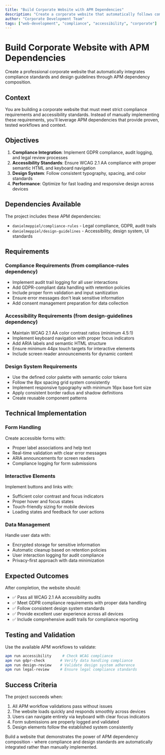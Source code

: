 ```yaml
---
title: "Build Corporate Website with APM Dependencies"
description: "Create a corporate website that automatically follows compliance and design standards through APM package composition"
author: "Corporate Development Team"
tags: ["web-development", "compliance", "accessibility", "corporate"]
---
```


# Build Corporate Website with APM Dependencies

Create a professional corporate website that automatically integrates compliance standards and design guidelines through APM dependency composition.

## Context

You are building a corporate website that must meet strict compliance requirements and accessibility standards. Instead of manually implementing these requirements, you'll leverage APM dependencies that provide proven, tested workflows and context.

## Objectives

1. **Compliance Integration**: Implement GDPR compliance, audit logging, and legal review processes
2. **Accessibility Standards**: Ensure WCAG 2.1 AA compliance with proper semantic HTML and keyboard navigation  
3. **Design System**: Follow consistent typography, spacing, and color standards
4. **Performance**: Optimize for fast loading and responsive design across devices

## Dependencies Available

The project includes these APM dependencies:
- `danielmeppiel/compliance-rules` - Legal compliance, GDPR, audit trails
- `danielmeppiel/design-guidelines` - Accessibility, design system, UI standards

## Requirements

### Compliance Requirements (from compliance-rules dependency)
- Implement audit trail logging for all user interactions
- Add GDPR-compliant data handling with retention policies
- Include proper form validation and input sanitization
- Ensure error messages don't leak sensitive information
- Add consent management preparation for data collection

### Accessibility Requirements (from design-guidelines dependency)  
- Maintain WCAG 2.1 AA color contrast ratios (minimum 4.5:1)
- Implement keyboard navigation with proper focus indicators
- Add ARIA labels and semantic HTML structure
- Ensure minimum 44px touch targets for interactive elements
- Include screen reader announcements for dynamic content

### Design System Requirements
- Use the defined color palette with semantic color tokens
- Follow the 8px spacing grid system consistently
- Implement responsive typography with minimum 16px base font size
- Apply consistent border radius and shadow definitions
- Create reusable component patterns

## Technical Implementation

### Form Handling
Create accessible forms with:
- Proper label associations and help text
- Real-time validation with clear error messages
- ARIA announcements for screen readers
- Compliance logging for form submissions

### Interactive Elements
Implement buttons and links with:
- Sufficient color contrast and focus indicators
- Proper hover and focus states
- Touch-friendly sizing for mobile devices
- Loading states and feedback for user actions

### Data Management
Handle user data with:
- Encrypted storage for sensitive information
- Automatic cleanup based on retention policies
- User interaction logging for audit compliance
- Privacy-first approach with data minimization

## Expected Outcomes

After completion, the website should:
- ✅ Pass all WCAG 2.1 AA accessibility audits
- ✅ Meet GDPR compliance requirements with proper data handling
- ✅ Follow consistent design system standards
- ✅ Provide excellent user experience across all devices
- ✅ Include comprehensive audit trails for compliance reporting

## Testing and Validation

Use the available APM workflows to validate:
```bash
apm run accessibility     # Check WCAG compliance
apm run gdpr-check       # Verify data handling compliance  
apm run design-review    # Validate design system adherence
apm run legal-review     # Ensure legal compliance standards
```

## Success Criteria

The project succeeds when:
1. All APM workflow validations pass without issues
2. The website loads quickly and responds smoothly across devices
3. Users can navigate entirely via keyboard with clear focus indicators
4. Form submissions are properly logged and validated
5. Design elements follow the established system consistently

Build a website that demonstrates the power of APM dependency composition - where compliance and design standards are automatically integrated rather than manually implemented.